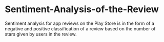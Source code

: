 # Sentiment-Analysis-of-the-Review
Sentiment analysis for app reviews on the Play Store is in the form of a negative and positive classification of a review based on the number of stars given by users in the review.
